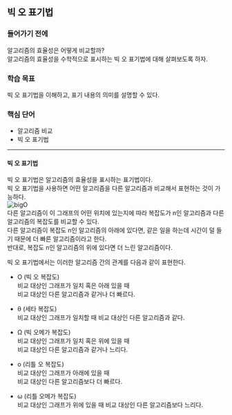 ## 빅 오 표기법

### 들어가기 전에
알고리즘의 효율성은 어떻게 비교할까?   
알고리즘의 효율성을 수학적으로 표시하는 빅 오 표기법에 대해 살펴보도록 하자.

### 학습 목표
빅 오 표기법을 이해하고, 표기 내용의 의미를 설명할 수 있다.

### 핵심 단어
- 알고리즘 비교
- 빅 오 표기법

---
#### 빅 오 표기법
빅 오 표기법은 알고리즘의 효율성을 표시하는 표기법이다.   
빅 오 표기법을 사용하면 어떤 알고리즘을 다른 알고리즘과 비교해서 표현하는 것이 가능하다.   
<img src="https://img1.daumcdn.net/thumb/R1280x0/?scode=mtistory2&fname=https%3A%2F%2Fblog.kakaocdn.net%2Fdn%2FbI8q9k%2FbtsvlzkFgUy%2FkDU6xW10c9KdCHcKk1FfvK%2Fimg.png" alt="bigO">   
다른 알고리즘이 이 그래프의 어떤 위치에 있는지에 따라 복잡도가 n인 알고리즘과 다른 알고리즘의 복잡도를 비교할 수 있다.   
다른 알고리즘이 복잡도 n인 알고리즘의 아래에 있다면, 같은 일을 하는데 시간이 덜 들기 때문에 더 빠른 알고리즘이라고 한다.   
반대로, 복잡도 n인 알고리즘의 위에 있다면 더 느린 알고리즘이다.

빅 오 표기법에서는 이러한 알고리즘 간의 관계를 다음과 같이 표현한다.
- O (빅 오 복잡도)   
    비교 대상인 그래프가 일치 혹은 아래 있을 때   
    비교 대상인 다른 알고리즘과 같거나 더 빠르다.


- θ (세타 복잡도)   
    비교 대상인 그래프가 일치할 때
    비교 대상인 다른 알고리즘과 같다.


- Ω (빅 오메가 복잡도)   
    비교 대상인 그래프가 일치 혹은 위에 있을 때   
    비교 대상인 다른 알고리즘과 같거나 느리다.


- o (리틀 오 복잡도)   
    비교 대상인 그래프가 아래에 있을 때   
    비교 대상인 다른 알고리즘보다 더 빠르다.


- ω (리틀 오메가 복잡도)   
    비교 대상인 그래프가 위에 있을 때
    비교 대상인 다른 알고리즘보다 느리다.
